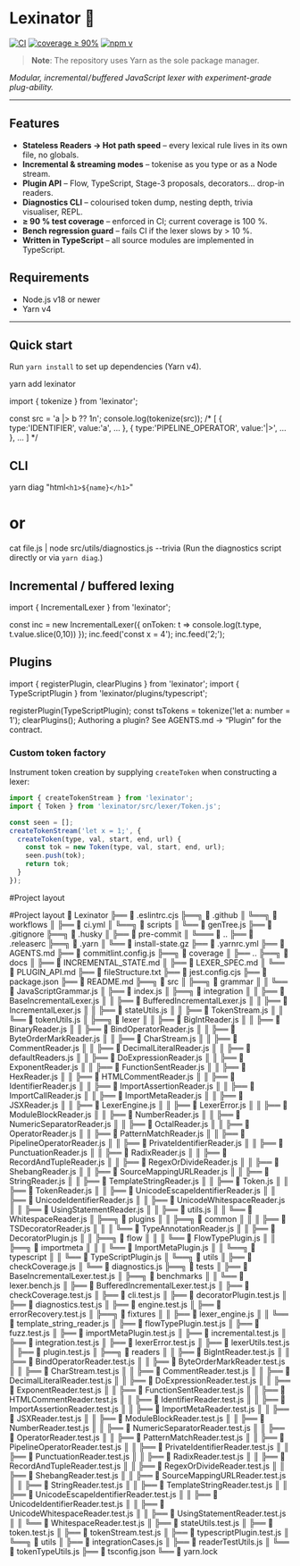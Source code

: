 
# Lexinator 🦖
[![CI](https://github.com/jick666/Lexinator/actions/workflows/ci.yml/badge.svg)](https://github.com/jick666/Lexinator/actions)
[![coverage ≥ 90%](https://img.shields.io/badge/coverage-90%2B-brightgreen)](./coverage)
[![npm v](https://img.shields.io/npm/v/lexinator?logo=npm)](https://www.npmjs.com/package/lexinator)

> **Note**: The repository uses Yarn as the sole package manager.

*Modular, incremental&hairsp;/&hairsp;buffered JavaScript lexer with experiment-grade plug-ability.*

---

## Features
- **Stateless Readers → Hot path speed** – every lexical rule lives in its own file, no globals.
- **Incremental & streaming modes** – tokenise as you type or as a Node stream.
- **Plugin API** – Flow, TypeScript, Stage-3 proposals, decorators… drop-in readers.
- **Diagnostics CLI** – colourised token dump, nesting depth, trivia visualiser, REPL.
- **≥ 90 % test coverage** – enforced in CI; current coverage is 100 %.
- **Bench regression guard** – fails CI if the lexer slows by > 10 %.
- **Written in TypeScript** – all source modules are implemented in TypeScript.

## Requirements

- Node.js v18 or newer
- Yarn v4

---

## Quick start

Run `yarn install` to set up dependencies (Yarn v4).

yarn add lexinator

import { tokenize } from 'lexinator';

const src = 'a |> b ?? 1n';
console.log(tokenize(src));
/*
[
  { type:'IDENTIFIER', value:'a', … },
  { type:'PIPELINE_OPERATOR', value:'|>', … },
  …
]
*/

## CLI

yarn diag "html`<h1>${name}</h1>`"
# or
cat file.js | node src/utils/diagnostics.js --trivia
(Run the diagnostics script directly or via `yarn diag`.)

## Incremental / buffered lexing

import { IncrementalLexer } from 'lexinator';

const inc = new IncrementalLexer({
  onToken: t => console.log(t.type, t.value.slice(0,10))
});
inc.feed('const x = 4');
inc.feed('2;');
## Plugins

import { registerPlugin, clearPlugins } from 'lexinator';
import { TypeScriptPlugin } from 'lexinator/plugins/typescript';

registerPlugin(TypeScriptPlugin);
const tsTokens = tokenize('let a: number = 1');
clearPlugins();
Authoring a plugin? See AGENTS.md → “Plugin” for the contract.

### Custom token factory

Instrument token creation by supplying `createToken` when constructing a lexer:

```javascript
import { createTokenStream } from 'lexinator';
import { Token } from 'lexinator/src/lexer/Token.js';

const seen = [];
createTokenStream('let x = 1;', {
  createToken(type, val, start, end, url) {
    const tok = new Token(type, val, start, end, url);
    seen.push(tok);
    return tok;
  }
});
```

#Project layout

#Project layout
📂 Lexinator
╠══ 📄 .eslintrc.cjs
╠══╗ 📂 .github
║  ╚══╗ 📂 workflows
║     ╠══ 📄 ci.yml
║     ╚══╗ 📂 scripts
║        ╚══ 📄 genTree.js
╠══ 📄 .gitignore
╠══╗ 📂 .husky
║  ╠══ 📄 pre-commit
║  ╚═══ 📂 ..
╠══ 📄 .releaserc
╠══╗ 📂 .yarn
║  ╚══ 📄 install-state.gz
╠══ 📄 .yarnrc.yml
╠══ 📄 AGENTS.md
╠══ 📄 commitlint.config.js
╠══╗ 📂 coverage
║  ╠══ ..
╠══╗ 📂 docs
║  ╠══ 📄 INCREMENTAL_STATE.md
║  ╠══ 📄 LEXER_SPEC.md
║  ╚══ 📄 PLUGIN_API.md
╠══ 📄 fileStructure.txt
╠══ 📄 jest.config.cjs
╠══ 📄 package.json
╠══ 📄 README.md
╠══╗ 📂 src
║  ╠══╗ 📂 grammar
║  ║  ╚══ 📄 JavaScriptGrammar.js
║  ╠══ 📄 index.js
║  ╠══╗ 📂 integration
║  ║  ╠══ 📄 BaseIncrementalLexer.js
║  ║  ╠══ 📄 BufferedIncrementalLexer.js
║  ║  ╠══ 📄 IncrementalLexer.js
║  ║  ╠══ 📄 stateUtils.js
║  ║  ╠══ 📄 TokenStream.js
║  ║  ╚══ 📄 tokenUtils.js
║  ╠══╗ 📂 lexer
║  ║  ╠══ 📄 BigIntReader.js
║  ║  ╠══ 📄 BinaryReader.js
║  ║  ╠══ 📄 BindOperatorReader.js
║  ║  ╠══ 📄 ByteOrderMarkReader.js
║  ║  ╠══ 📄 CharStream.js
║  ║  ╠══ 📄 CommentReader.js
║  ║  ╠══ 📄 DecimalLiteralReader.js
║  ║  ╠══ 📄 defaultReaders.js
║  ║  ╠══ 📄 DoExpressionReader.js
║  ║  ╠══ 📄 ExponentReader.js
║  ║  ╠══ 📄 FunctionSentReader.js
║  ║  ╠══ 📄 HexReader.js
║  ║  ╠══ 📄 HTMLCommentReader.js
║  ║  ╠══ 📄 IdentifierReader.js
║  ║  ╠══ 📄 ImportAssertionReader.js
║  ║  ╠══ 📄 ImportCallReader.js
║  ║  ╠══ 📄 ImportMetaReader.js
║  ║  ╠══ 📄 JSXReader.js
║  ║  ╠══ 📄 LexerEngine.js
║  ║  ╠══ 📄 LexerError.js
║  ║  ╠══ 📄 ModuleBlockReader.js
║  ║  ╠══ 📄 NumberReader.js
║  ║  ╠══ 📄 NumericSeparatorReader.js
║  ║  ╠══ 📄 OctalReader.js
║  ║  ╠══ 📄 OperatorReader.js
║  ║  ╠══ 📄 PatternMatchReader.js
║  ║  ╠══ 📄 PipelineOperatorReader.js
║  ║  ╠══ 📄 PrivateIdentifierReader.js
║  ║  ╠══ 📄 PunctuationReader.js
║  ║  ╠══ 📄 RadixReader.js
║  ║  ╠══ 📄 RecordAndTupleReader.js
║  ║  ╠══ 📄 RegexOrDivideReader.js
║  ║  ╠══ 📄 ShebangReader.js
║  ║  ╠══ 📄 SourceMappingURLReader.js
║  ║  ╠══ 📄 StringReader.js
║  ║  ╠══ 📄 TemplateStringReader.js
║  ║  ╠══ 📄 Token.js
║  ║  ╠══ 📄 TokenReader.js
║  ║  ╠══ 📄 UnicodeEscapeIdentifierReader.js
║  ║  ╠══ 📄 UnicodeIdentifierReader.js
║  ║  ╠══ 📄 UnicodeWhitespaceReader.js
║  ║  ╠══ 📄 UsingStatementReader.js
║  ║  ╠══ 📄 utils.js
║  ║  ╚══ 📄 WhitespaceReader.js
║  ╠══╗ 📂 plugins
║  ║  ╠══╗ 📂 common
║  ║  ║  ╠══ 📄 TSDecoratorReader.js
║  ║  ║  ╚══ 📄 TypeAnnotationReader.js
║  ║  ╠══ 📄 DecoratorPlugin.js
║  ║  ╠══╗ 📂 flow
║  ║  ║  ╚══ 📄 FlowTypePlugin.js
║  ║  ╠══╗ 📂 importmeta
║  ║  ║  ╚══ 📄 ImportMetaPlugin.js
║  ║  ╚══╗ 📂 typescript
║  ║     ╚══ 📄 TypeScriptPlugin.js
║  ╚══╗ 📂 utils
║     ╠══ 📄 checkCoverage.js
║     ╚══ 📄 diagnostics.js
╠══╗ 📂 tests
║  ╠══ 📄 BaseIncrementalLexer.test.js
║  ╠══╗ 📂 benchmarks
║  ║  ╚══ 📄 lexer.bench.js
║  ╠══ 📄 BufferedIncrementalLexer.test.js
║  ╠══ 📄 checkCoverage.test.js
║  ╠══ 📄 cli.test.js
║  ╠══ 📄 decoratorPlugin.test.js
║  ╠══ 📄 diagnostics.test.js
║  ╠══ 📄 engine.test.js
║  ╠══ 📄 errorRecovery.test.js
║  ╠══╗ 📂 fixtures
║  ║  ╠══ 📄 lexer_engine.js
║  ║  ╚══ 📄 template_string_reader.js
║  ╠══ 📄 flowTypePlugin.test.js
║  ╠══ 📄 fuzz.test.js
║  ╠══ 📄 importMetaPlugin.test.js
║  ╠══ 📄 incremental.test.js
║  ╠══ 📄 integration.test.js
║  ╠══ 📄 lexerError.test.js
║  ╠══ 📄 lexerUtils.test.js
║  ╠══ 📄 plugin.test.js
║  ╠══╗ 📂 readers
║  ║  ╠══ 📄 BigIntReader.test.js
║  ║  ╠══ 📄 BindOperatorReader.test.js
║  ║  ╠══ 📄 ByteOrderMarkReader.test.js
║  ║  ╠══ 📄 CharStream.test.js
║  ║  ╠══ 📄 CommentReader.test.js
║  ║  ╠══ 📄 DecimalLiteralReader.test.js
║  ║  ╠══ 📄 DoExpressionReader.test.js
║  ║  ╠══ 📄 ExponentReader.test.js
║  ║  ╠══ 📄 FunctionSentReader.test.js
║  ║  ╠══ 📄 HTMLCommentReader.test.js
║  ║  ╠══ 📄 IdentifierReader.test.js
║  ║  ╠══ 📄 ImportAssertionReader.test.js
║  ║  ╠══ 📄 ImportMetaReader.test.js
║  ║  ╠══ 📄 JSXReader.test.js
║  ║  ╠══ 📄 ModuleBlockReader.test.js
║  ║  ╠══ 📄 NumberReader.test.js
║  ║  ╠══ 📄 NumericSeparatorReader.test.js
║  ║  ╠══ 📄 OperatorReader.test.js
║  ║  ╠══ 📄 PatternMatchReader.test.js
║  ║  ╠══ 📄 PipelineOperatorReader.test.js
║  ║  ╠══ 📄 PrivateIdentifierReader.test.js
║  ║  ╠══ 📄 PunctuationReader.test.js
║  ║  ╠══ 📄 RadixReader.test.js
║  ║  ╠══ 📄 RecordAndTupleReader.test.js
║  ║  ╠══ 📄 RegexOrDivideReader.test.js
║  ║  ╠══ 📄 ShebangReader.test.js
║  ║  ╠══ 📄 SourceMappingURLReader.test.js
║  ║  ╠══ 📄 StringReader.test.js
║  ║  ╠══ 📄 TemplateStringReader.test.js
║  ║  ╠══ 📄 UnicodeEscapeIdentifierReader.test.js
║  ║  ╠══ 📄 UnicodeIdentifierReader.test.js
║  ║  ╠══ 📄 UnicodeWhitespaceReader.test.js
║  ║  ╠══ 📄 UsingStatementReader.test.js
║  ║  ╚══ 📄 WhitespaceReader.test.js
║  ╠══ 📄 stateUtils.test.js
║  ╠══ 📄 token.test.js
║  ╠══ 📄 tokenStream.test.js
║  ╠══ 📄 typescriptPlugin.test.js
║  ╚══╗ 📂 utils
║     ╠══ 📄 integrationCases.js
║     ╠══ 📄 readerTestUtils.js
║     ╚══ 📄 tokenTypeUtils.js
╠══ 📄 tsconfig.json
╚══ 📄 yarn.lock
